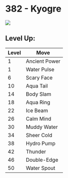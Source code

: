 # 382 - Kyogre
![][382]

## Level Up:

Level | Move
---   | ---
  1   | Ancient Power
  1   | Water Pulse
  6   | Scary Face
 10   | Aqua Tail
 14   | Body Slam
 18   | Aqua Ring
 22   | Ice Beam
 26   | Calm Mind
 30   | Muddy Water
 34   | Sheer Cold
 38   | Hydro Pump
 42   | Thunder
 46   | Double-Edge
 50   | Water Spout



[382]: /img/pokemon/382.png
